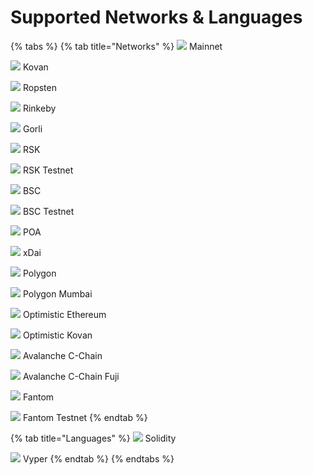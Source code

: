 # Supported Networks & Languages

{% tabs %}
{% tab title="Networks" %}
![](<.gitbook/assets/image (80).png>) Mainnet

![](<.gitbook/assets/image (85).png>) Kovan

![](<.gitbook/assets/image (73).png>) Ropsten

![](<.gitbook/assets/image (75) (1).png>) Rinkeby

![](<.gitbook/assets/image (74) (1).png>) Gorli

![](<.gitbook/assets/image (83) (1).png>) RSK

![](<.gitbook/assets/image (71).png>) RSK Testnet

![](<.gitbook/assets/image (82).png>) BSC

![](<.gitbook/assets/image (88) (1).png>) BSC Testnet

![](<.gitbook/assets/image (86).png>) POA

![](<.gitbook/assets/image (84).png>) xDai

![](<.gitbook/assets/image (69).png>) Polygon

![](<.gitbook/assets/image (70).png>) Polygon Mumbai

![](<.gitbook/assets/image (87) (1).png>) Optimistic Ethereum

![](<.gitbook/assets/image (72).png>) Optimistic Kovan

![](<.gitbook/assets/image (81).png>) Avalanche C-Chain

![](<.gitbook/assets/image (79).png>) Avalanche C-Chain Fuji

![](<.gitbook/assets/image (77).png>) Fantom

![](<.gitbook/assets/image (78).png>) Fantom Testnet
{% endtab %}

{% tab title="Languages" %}
![](.gitbook/assets/logo.svg) Solidity

![](.gitbook/assets/vyper-logo-square.png) Vyper
{% endtab %}
{% endtabs %}
